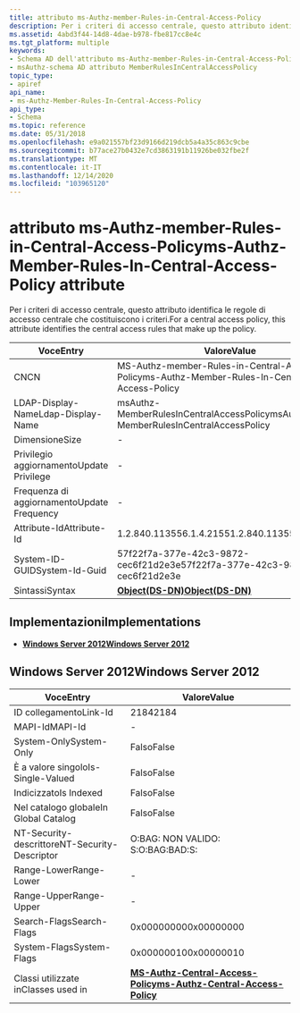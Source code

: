 ```yaml
---
title: attributo ms-Authz-member-Rules-in-Central-Access-Policy
description: Per i criteri di accesso centrale, questo attributo identifica le regole di accesso centrale che costituiscono i criteri.
ms.assetid: 4abd3f44-14d8-4dae-b978-fbe817cc8e4c
ms.tgt_platform: multiple
keywords:
- Schema AD dell'attributo ms-Authz-member-Rules-in-Central-Access-Policy
- msAuthz-schema AD attributo MemberRulesInCentralAccessPolicy
topic_type:
- apiref
api_name:
- ms-Authz-Member-Rules-In-Central-Access-Policy
api_type:
- Schema
ms.topic: reference
ms.date: 05/31/2018
ms.openlocfilehash: e9a021557bf23d9166d219dcb5a4a35c863c9cbe
ms.sourcegitcommit: b77ace27b0432e7cd3863191b11926be032fbe2f
ms.translationtype: MT
ms.contentlocale: it-IT
ms.lasthandoff: 12/14/2020
ms.locfileid: "103965120"
---
```

# <a name="ms-authz-member-rules-in-central-access-policy-attribute"></a><span data-ttu-id="e1d9a-105">attributo ms-Authz-member-Rules-in-Central-Access-Policy</span><span class="sxs-lookup"><span data-stu-id="e1d9a-105">ms-Authz-Member-Rules-In-Central-Access-Policy attribute</span></span>

<span data-ttu-id="e1d9a-106">Per i criteri di accesso centrale, questo attributo identifica le regole di accesso centrale che costituiscono i criteri.</span><span class="sxs-lookup"><span data-stu-id="e1d9a-106">For a central access policy, this attribute identifies the central access rules that make up the policy.</span></span>



| <span data-ttu-id="e1d9a-107">Voce</span><span class="sxs-lookup"><span data-stu-id="e1d9a-107">Entry</span></span> | <span data-ttu-id="e1d9a-108">Valore</span><span class="sxs-lookup"><span data-stu-id="e1d9a-108">Value</span></span> |
|-------------------|------------------------------------------------|
| <span data-ttu-id="e1d9a-109">CN</span><span class="sxs-lookup"><span data-stu-id="e1d9a-109">CN</span></span>                | <span data-ttu-id="e1d9a-110">MS-Authz-member-Rules-in-Central-Access-Policy</span><span class="sxs-lookup"><span data-stu-id="e1d9a-110">ms-Authz-Member-Rules-In-Central-Access-Policy</span></span> |
| <span data-ttu-id="e1d9a-111">LDAP-Display-Name</span><span class="sxs-lookup"><span data-stu-id="e1d9a-111">Ldap-Display-Name</span></span> | <span data-ttu-id="e1d9a-112">msAuthz-MemberRulesInCentralAccessPolicy</span><span class="sxs-lookup"><span data-stu-id="e1d9a-112">msAuthz-MemberRulesInCentralAccessPolicy</span></span>       |
| <span data-ttu-id="e1d9a-113">Dimensione</span><span class="sxs-lookup"><span data-stu-id="e1d9a-113">Size</span></span>              | \-                                             |
| <span data-ttu-id="e1d9a-114">Privilegio aggiornamento</span><span class="sxs-lookup"><span data-stu-id="e1d9a-114">Update Privilege</span></span>  | \-                                             |
| <span data-ttu-id="e1d9a-115">Frequenza di aggiornamento</span><span class="sxs-lookup"><span data-stu-id="e1d9a-115">Update Frequency</span></span>  | \-                                             |
| <span data-ttu-id="e1d9a-116">Attribute-Id</span><span class="sxs-lookup"><span data-stu-id="e1d9a-116">Attribute-Id</span></span>      | <span data-ttu-id="e1d9a-117">1.2.840.113556.1.4.2155</span><span class="sxs-lookup"><span data-stu-id="e1d9a-117">1.2.840.113556.1.4.2155</span></span>                        |
| <span data-ttu-id="e1d9a-118">System-ID-GUID</span><span class="sxs-lookup"><span data-stu-id="e1d9a-118">System-Id-Guid</span></span>    | <span data-ttu-id="e1d9a-119">57f22f7a-377e-42c3-9872-cec6f21d2e3e</span><span class="sxs-lookup"><span data-stu-id="e1d9a-119">57f22f7a-377e-42c3-9872-cec6f21d2e3e</span></span>           |
| <span data-ttu-id="e1d9a-120">Sintassi</span><span class="sxs-lookup"><span data-stu-id="e1d9a-120">Syntax</span></span>            | [<span data-ttu-id="e1d9a-121">**Object(DS-DN)**</span><span class="sxs-lookup"><span data-stu-id="e1d9a-121">**Object(DS-DN)**</span></span>](s-object-ds-dn.md)        |



## <a name="implementations"></a><span data-ttu-id="e1d9a-122">Implementazioni</span><span class="sxs-lookup"><span data-stu-id="e1d9a-122">Implementations</span></span>

-   [<span data-ttu-id="e1d9a-123">**Windows Server 2012**</span><span class="sxs-lookup"><span data-stu-id="e1d9a-123">**Windows Server 2012**</span></span>](#windows-server-2012)

## <a name="windows-server-2012"></a><span data-ttu-id="e1d9a-124">Windows Server 2012</span><span class="sxs-lookup"><span data-stu-id="e1d9a-124">Windows Server 2012</span></span>



| <span data-ttu-id="e1d9a-125">Voce</span><span class="sxs-lookup"><span data-stu-id="e1d9a-125">Entry</span></span> | <span data-ttu-id="e1d9a-126">Valore</span><span class="sxs-lookup"><span data-stu-id="e1d9a-126">Value</span></span> |
|------------------------|------------------------------------------------------------------------------------|
| <span data-ttu-id="e1d9a-127">ID collegamento</span><span class="sxs-lookup"><span data-stu-id="e1d9a-127">Link-Id</span></span>                | <span data-ttu-id="e1d9a-128">2184</span><span class="sxs-lookup"><span data-stu-id="e1d9a-128">2184</span></span>                                                                               |
| <span data-ttu-id="e1d9a-129">MAPI-Id</span><span class="sxs-lookup"><span data-stu-id="e1d9a-129">MAPI-Id</span></span>                | \-                                                                                 |
| <span data-ttu-id="e1d9a-130">System-Only</span><span class="sxs-lookup"><span data-stu-id="e1d9a-130">System-Only</span></span>            | <span data-ttu-id="e1d9a-131">Falso</span><span class="sxs-lookup"><span data-stu-id="e1d9a-131">False</span></span>                                                                              |
| <span data-ttu-id="e1d9a-132">È a valore singolo</span><span class="sxs-lookup"><span data-stu-id="e1d9a-132">Is-Single-Valued</span></span>       | <span data-ttu-id="e1d9a-133">Falso</span><span class="sxs-lookup"><span data-stu-id="e1d9a-133">False</span></span>                                                                              |
| <span data-ttu-id="e1d9a-134">Indicizzato</span><span class="sxs-lookup"><span data-stu-id="e1d9a-134">Is Indexed</span></span>             | <span data-ttu-id="e1d9a-135">Falso</span><span class="sxs-lookup"><span data-stu-id="e1d9a-135">False</span></span>                                                                              |
| <span data-ttu-id="e1d9a-136">Nel catalogo globale</span><span class="sxs-lookup"><span data-stu-id="e1d9a-136">In Global Catalog</span></span>      | <span data-ttu-id="e1d9a-137">Falso</span><span class="sxs-lookup"><span data-stu-id="e1d9a-137">False</span></span>                                                                              |
| <span data-ttu-id="e1d9a-138">NT-Security-descrittore</span><span class="sxs-lookup"><span data-stu-id="e1d9a-138">NT-Security-Descriptor</span></span> | <span data-ttu-id="e1d9a-139">O:BAG: NON VALIDO: S:</span><span class="sxs-lookup"><span data-stu-id="e1d9a-139">O:BAG:BAD:S:</span></span>                                                                       |
| <span data-ttu-id="e1d9a-140">Range-Lower</span><span class="sxs-lookup"><span data-stu-id="e1d9a-140">Range-Lower</span></span>            | \-                                                                                 |
| <span data-ttu-id="e1d9a-141">Range-Upper</span><span class="sxs-lookup"><span data-stu-id="e1d9a-141">Range-Upper</span></span>            | \-                                                                                 |
| <span data-ttu-id="e1d9a-142">Search-Flags</span><span class="sxs-lookup"><span data-stu-id="e1d9a-142">Search-Flags</span></span>           | <span data-ttu-id="e1d9a-143">0x00000000</span><span class="sxs-lookup"><span data-stu-id="e1d9a-143">0x00000000</span></span>                                                                         |
| <span data-ttu-id="e1d9a-144">System-Flags</span><span class="sxs-lookup"><span data-stu-id="e1d9a-144">System-Flags</span></span>           | <span data-ttu-id="e1d9a-145">0x00000010</span><span class="sxs-lookup"><span data-stu-id="e1d9a-145">0x00000010</span></span>                                                                         |
| <span data-ttu-id="e1d9a-146">Classi utilizzate in</span><span class="sxs-lookup"><span data-stu-id="e1d9a-146">Classes used in</span></span>        | [<span data-ttu-id="e1d9a-147">**MS-Authz-Central-Access-Policy**</span><span class="sxs-lookup"><span data-stu-id="e1d9a-147">**ms-Authz-Central-Access-Policy**</span></span>](c-msauthz-centralaccesspolicy.md)<br/> |



 

 





